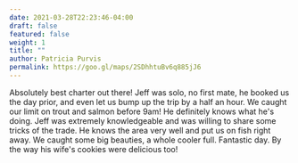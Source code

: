 ```yaml
---
date: 2021-03-28T22:23:46-04:00
draft: false
featured: false
weight: 1
title: ""
author: Patricia Purvis
permalink: https://goo.gl/maps/2SDhhtuBv6q885jJ6
---
```


Absolutely best charter out there! Jeff was solo, no first mate, he booked us the day prior, and even let us bump up the trip by a half an hour. We caught our limit on trout and salmon before 9am! He definitely knows what he's doing. Jeff was extremely knowledgeable and was willing to share some tricks of the trade. He knows the area very well and put us on fish right away. We caught some big beauties, a whole cooler full. Fantastic day. By the way his wife's cookies were delicious too!
